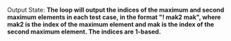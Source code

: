 Output State: **The loop will output the indices of the maximum and second maximum elements in each test case, in the format "! mak2 mak", where mak2 is the index of the maximum element and mak is the index of the second maximum element. The indices are 1-based.**